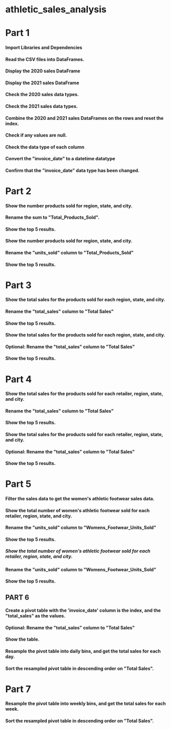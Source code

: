 # athletic_sales_analysis

# Part 1
#### Import Libraries and Dependencies
#### Read the CSV files into DataFrames.
#### Display the 2020 sales DataFrame
#### Display the 2021 sales DataFrame
#### Check the 2020 sales data types.
#### Check the 2021 sales data types.
#### Combine the 2020 and 2021 sales DataFrames on the rows and reset the index.
#### Check if any values are null.
#### Check the data type of each column
#### Convert the "invoice_date" to a datetime datatype
#### Confirm that the "invoice_date" data type has been changed.


# Part 2
#### Show the number products sold for region, state, and city.
#### Rename the sum to "Total_Products_Sold".
#### Show the top 5 results.
#### Show the number products sold for region, state, and city.
#### Rename the "units_sold" column to "Total_Products_Sold"
#### Show the top 5 results.


# Part 3
#### Show the total sales for the products sold for each region, state, and city.
#### Rename the "total_sales" column to "Total Sales"
#### Show the top 5 results.
#### Show the total sales for the products sold for each region, state, and city.
#### Optional: Rename the "total_sales" column to "Total Sales"
#### Show the top 5 results.


# Part 4
#### Show the total sales for the products sold for each retailer, region, state, and city.
#### Rename the "total_sales" column to "Total Sales"
#### Show the top 5 results.
#### Show the total sales for the products sold for each retailer, region, state, and city.
#### Optional: Rename the "total_sales" column to "Total Sales"
#### Show the top 5 results.



# Part 5
#### Filter the sales data to get the women's athletic footwear sales data.
#### Show the total number of women's athletic footwear sold for each retailer, region, state, and city.
#### Rename the "units_sold" column to "Womens_Footwear_Units_Sold"
#### Show the top 5 results.
##### Show the total number of women's athletic footwear sold for each retailer, region, state, and city.
#### Rename the "units_sold" column to "Womens_Footwear_Units_Sold"
#### Show the top 5 results.


## PART 6
#### Create a pivot table with the 'invoice_date' column is the index, and the "total_sales" as the values.
#### Optional: Rename the "total_sales" column to "Total Sales"
#### Show the table.
#### Resample the pivot table into daily bins, and get the total sales for each day.
#### Sort the resampled pivot table in descending order on "Total Sales".


# Part 7
#### Resample the pivot table into weekly bins, and get the total sales for each week.
#### Sort the resampled pivot table in descending order on "Total Sales".